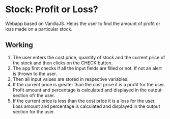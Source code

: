 # Stock: Profit or Loss?
Webapp based on VanillaJS. Helps the user to find the amount of profit or loss made on a particular stock.

## Working
1. The user enters the cost price, quantity of stock and the current price of the stock and then clicks on the CHECK button.
2. The app first checks if all the input fields are filled or not. If not an alert is thrown to the user.
3. Then all input values are stored in respective variables. 
4. If the current price is greater than the cost price it is a profit for the user. Profit amount and percentage is calculated and displayed in the output section ofr the user.
5. If the current price is less than the cost price it is a loss for the user. Loss amount and percentage is calculated and displayed in the output section for the user.
